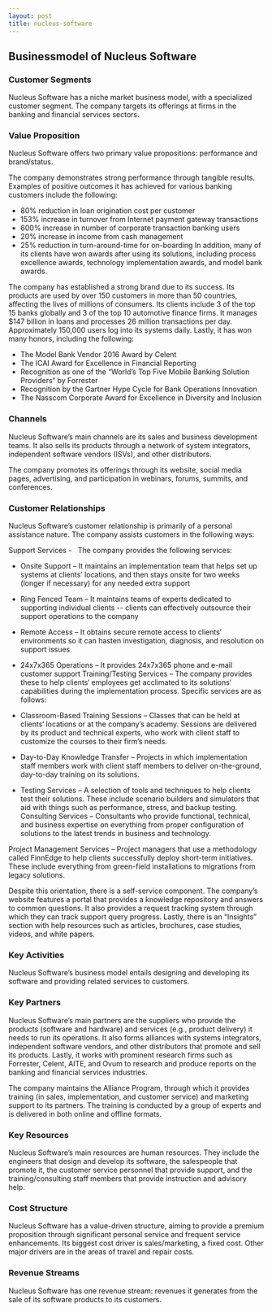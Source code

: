 ```yaml
---
layout: post
title: nucleus-software
---
```


Businessmodel of Nucleus Software
----------------------------------

### Customer Segments

Nucleus Software has a niche market business model, with a specialized customer segment. The company targets its offerings at firms in the banking and financial services sectors.

### Value Proposition

Nucleus Software offers two primary value propositions: performance and brand/status.

The company demonstrates strong performance through tangible results. Examples of positive outcomes it has achieved for various banking customers include the following:

 * 80% reduction in loan origination cost per customer
* 153% increase in turnover from Internet payment gateway transactions
* 600% increase in number of corporate transaction banking users
* 20% increase in income from cash management
* 25% reduction in turn-around-time for on-boarding
 In addition, many of its clients have won awards after using its solutions, including process excellence awards, technology implementation awards, and model bank awards.

The company has established a strong brand due to its success. Its products are used by over 150 customers in more than 50 countries, affecting the lives of millions of consumers. Its clients include 3 of the top 15 banks globally and 3 of the top 10 automotive finance firms. It manages $147 billion in loans and processes 26 million transactions per day. Approximately 150,000 users log into its systems daily. Lastly, it has won many honors, including the following:

 * The Model Bank Vendor 2016 Award by Celent
* The ICAI Award for Excellence in Financial Reporting
* Recognition as one of the “World’s Top Five Mobile Banking Solution Providers“ by Forrester
* Recognition by the Gartner Hype Cycle for Bank Operations Innovation
* The Nasscom Corporate Award for Excellence in Diversity and Inclusion
 ### Channels

Nucleus Software’s main channels are its sales and business development teams. It also sells its products through a network of system integrators, independent software vendors (ISVs), and other distributors.

The company promotes its offerings through its website, social media pages, advertising, and participation in webinars, forums, summits, and conferences.

### Customer Relationships

Nucleus Software’s customer relationship is primarily of a personal assistance nature. The company assists customers in the following ways:

Support Services -   The company provides the following services:

 * Onsite Support – It maintains an implementation team that helps set up systems at clients’ locations, and then stays onsite for two weeks (longer if necessary) for any needed extra support
* Ring Fenced Team – It maintains teams of experts dedicated to supporting individual clients -- clients can effectively outsource their support operations to the company
* Remote Access – It obtains secure remote access to clients’ environments so it can hasten investigation, diagnosis, and resolution on support issues
* 24x7x365 Operations – It provides 24x7x365 phone and e-mail customer support
 Training/Testing Services – The company provides these to help clients‘ employees get acclimated to its solutions‘ capabilities during the implementation process. Specific services are as follows:

 * Classroom-Based Training Sessions – Classes that can be held at clients‘ locations or at the company’s academy. Sessions are delivered by its product and technical experts, who work with client staff to customize the courses to their firm’s needs.
* Day-to-Day Knowledge Transfer – Projects in which implementation staff members work with client staff members to deliver on-the-ground, day-to-day training on its solutions.
* Testing Services – A selection of tools and techniques to help clients test their solutions. These include scenario builders and simulators that aid with things such as performance, stress, and backup testing.
 Consulting Services – Consultants who provide functional, technical, and business expertise on everything from proper configuration of solutions to the latest trends in business and technology.

Project Management Services – Project managers that use a methodology called FinnEdge to help clients successfully deploy short-term initiatives. These include everything from green-field installations to migrations from legacy solutions.

Despite this orientation, there is a self-service component. The company’s website features a portal that provides a knowledge repository and answers to common questions. It also provides a request tracking system through which they can track support query progress. Lastly, there is an “Insights” section with help resources such as articles, brochures, case studies, videos, and white papers.

### Key Activities

Nucleus Software’s business model entails designing and developing its software and providing related services to customers.

### Key Partners

Nucleus Software’s main partners are the suppliers who provide the products (software and hardware) and services (e.g., product delivery) it needs to run its operations. It also forms alliances with systems integrators, independent software vendors, and other distributors that promote and sell its products. Lastly, it works with prominent research firms such as Forrester, Celent, AITE, and Ovum to research and produce reports on the banking and financial services industries.

The company maintains the Alliance Program, through which it provides training (in sales, implementation, and customer service) and marketing support to its partners. The training is conducted by a group of experts and is delivered in both online and offline formats.

### Key Resources

Nucleus Software’s main resources are human resources. They include the engineers that design and develop its software, the salespeople that promote it, the customer service personnel that provide support, and the training/consulting staff members that provide instruction and advisory help.

### Cost Structure

Nucleus Software has a value-driven structure, aiming to provide a premium proposition through significant personal service and frequent service enhancements. Its biggest cost driver is sales/marketing, a fixed cost. Other major drivers are in the areas of travel and repair costs.

### Revenue Streams

Nucleus Software has one revenue stream: revenues it generates from the sale of its software products to its customers.
